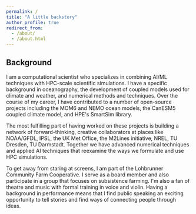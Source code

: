 ```yaml
---
permalink: /
title: "A little backstory"
author_profile: true
redirect_from: 
  - /about/
  - /about.html
---
```


Background
----------

I am a computational scientist who specializes in combining AI/ML techniques
with HPC-scale scientific simulations. I have a specific background in
oceanography, the development of coupled models used for climate and weather,
and numerical methods and techniques. Over the course of my career, I have
contributed to a number of open-source projects including the MOM6 and NEMO
ocean models, the CanESM5 coupled climate model, and HPE's SmartSim library.

The most fulfilling part of having worked on these projects is building a
network of forward-thinking, creative collaborators at places like NOAA/GFDL,
IPSL, the UK Met Office, the M2Lines initiative, NREL, TU Dresden, TU Darmstadt.
Together we have advanced numerical techniques and applied AI techniques that
reexamine the ways we formulate and use HPC simulations.

To get away from staring at screens, I am part of the Lohbrunner Community Farm
Cooperative. I serve as a board member and also participate in a group that
focuses on subsistence farming. I'm also a fan of theatre and music with formal
training in voice and violin. Having a background in performance means that I
find public speaking an exciting opportunity to tell stories and find ways of
connecting people through ideas.